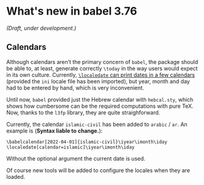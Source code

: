# What's new in babel 3.76

*(Draft, under development.)*

## Calendars

Although calendars aren’t the primary concern of `babel`, the package
should be able to, at least, generate correctly `\today` in the way
users would expect in its own culture. Currently, [`\localedate` can
print dates in a few
calendars](https://latex3.github.io/babel/news/whats-new-in-babel-3.45.html)
(provided the `ini` locale file has been imported), but year, month and
day had to be entered by hand, which is very inconvenient.

Until now, `babel` provided just the Hebrew calendar with `hebcal.sty`,
which shows how cumbersome can be the required computations with pure
TeX. Now, thanks to the `l3fp` library, they are quite straighforward.

Currently, the calendar `islamic-civil` has been added to `arabic` /
`ar`. An example is (**Syntax liable to change.**):
```
\babelcalendar[2022-04-01]{islamic-civil}\iyear\imonth\iday
\localedate[calendar=islamic]\iyear\imonth\iday
```
Without the optional argument the current date is used.

Of course new tools will be added to configure the locales when they
are loaded.






